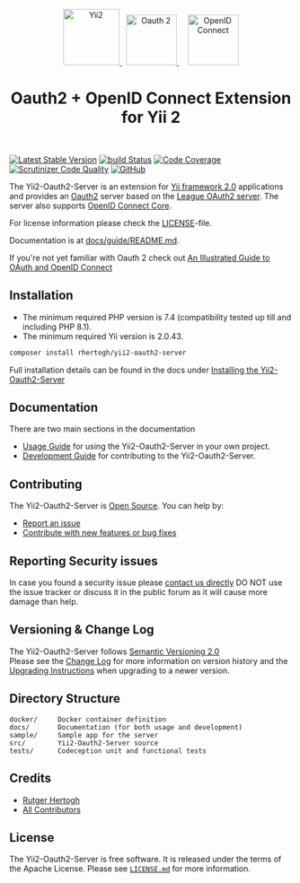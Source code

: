 <p align="center">
    <a href="https://github.com/yiisoft" target="_blank">
        <img src="https://avatars0.githubusercontent.com/u/993323" height="100px" alt="Yii2">
    </a>
    &nbsp;
    <a href="https://oauth.net/2/" target="_blank">
        <img src="https://oauth.net/images/oauth-2-sm.png" height="90px" alt="Oauth 2">
    </a>
    &nbsp;&nbsp;&nbsp;
    <a href="https://openid.net/" target="_blank">
        <img src="https://upload.wikimedia.org/wikipedia/commons/thumb/a/a2/OpenID_logo_2.svg/640px-OpenID_logo_2.svg.png" height="90px" alt="OpenID Connect">
    </a>
    <h1 align="center">Oauth2 + OpenID Connect Extension for Yii 2</h1>
    <br>
</p>

[![Latest Stable Version](https://img.shields.io/packagist/v/rhertogh/yii2-oauth2-server.svg)](https://packagist.org/packages/rhertogh/yii2-oauth2-server)
[![build Status](https://github.com/rhertogh/yii2-oauth2-server/actions/workflows/build.yml/badge.svg)](https://github.com/rhertogh/yii2-oauth2-server/actions/workflows/build.yml)
[![Code Coverage](https://scrutinizer-ci.com/g/rhertogh/yii2-oauth2-server/badges/coverage.png?b=master)](https://scrutinizer-ci.com/g/rhertogh/yii2-oauth2-server/?branch=master)
[![Scrutinizer Code Quality](https://scrutinizer-ci.com/g/rhertogh/yii2-oauth2-server/badges/quality-score.png?b=master)](https://scrutinizer-ci.com/g/rhertogh/yii2-oauth2-server/?branch=master)
[![GitHub](https://img.shields.io/github/license/rhertogh/yii2-oauth2-server?color=brightgreen)](https://github.com/rhertogh/yii2-oauth2-server/blob/master/LICENSE.md)

The Yii2-Oauth2-Server is an extension for [Yii framework 2.0](http://www.yiiframework.com) applications and provides 
an [Oauth2](https://oauth.net/2/) server based on the [League OAuth2 server](https://github.com/thephpleague/oauth2-server).
The server also supports [OpenID Connect Core](https://openid.net/specs/openid-connect-core-1_0.html).

For license information please check the [LICENSE](LICENSE.md)-file.

Documentation is at [docs/guide/README.md](docs/guide/README.md).

If you're not yet familiar with Oauth 2 check out [An Illustrated Guide to OAuth and OpenID Connect](
https://developer.okta.com/blog/2019/10/21/illustrated-guide-to-oauth-and-oidc)


Installation
------------
* The minimum required PHP version is 7.4 (compatibility tested up till and including PHP 8.1).
* The minimum required Yii version is 2.0.43.

```bash
composer install rhertogh/yii2-oauth2-server
```

Full installation details can be found in the docs under [Installing the Yii2-Oauth2-Server](docs/guide/start-installation.md)


Documentation
-------------
There are two main sections in the documentation
* [Usage Guide](docs/guide/README.md) for using the Yii2-Oauth2-Server in your own project.
* [Development Guide](docs/internals/README.md) for contributing to the Yii2-Oauth2-Server.


Contributing
------------
The Yii2-Oauth2-Server is [Open Source](LICENSE.md). You can help by:

- [Report an issue](docs/internals/report-an-issue.md)
- [Contribute with new features or bug fixes](docs/internals/pull-request-qa.md)


Reporting Security issues
-------------------------
In case you found a security issue please [contact us directly](
https://forms.gle/8aEGxmN51Hvb7oLJ7)
DO NOT use the issue tracker or discuss it in the public forum as it will cause more damage than help.


Versioning & Change Log
-----------------------
The Yii2-Oauth2-Server follows [Semantic Versioning 2.0](https://semver.org/spec/v2.0.0.html)  
Please see the [Change Log](CHANGELOG.md) for more information on version history 
and the [Upgrading Instructions](UPGRADE.md) when upgrading to a newer version.

Directory Structure
-------------------
```
docker/     Docker container definition
docs/       Documentation (for both usage and development)
sample/     Sample app for the server
src/        Yii2-Oauth2-Server source
tests/      Codeception unit and functional tests
```


Credits
-------
- [Rutger Hertogh](https://github.com/rhertogh)
- [All Contributors](https://github.com/rhertogh/yii2-oauth2-server/graphs/contributors)


License
-------
The Yii2-Oauth2-Server is free software. It is released under the terms of the Apache License.
Please see [`LICENSE.md`](LICENSE.md) for more information.
